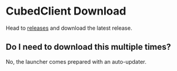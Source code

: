 # CubedClient Download
Head to [releases](https://github.com/CubedClient/download/releases) and download the latest release.

## Do I need to download this multiple times?
No, the launcher comes prepared with an auto-updater.
